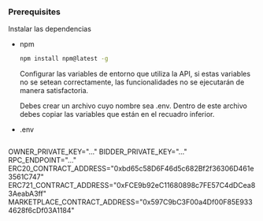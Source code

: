### Prerequisites

Instalar las dependencias

* npm
  ```sh
  npm install npm@latest -g
  ```

  Configurar las variables de entorno que utiliza la API, si estas variables no se setean correctamente, las funcionalidades no se ejecutarán de manera satisfactoria.

  Debes crear un archivo cuyo nombre sea .env. Dentro de este archivo debes copiar las variables que están en el recuadro inferior. 

* .env
  ```sh
OWNER_PRIVATE_KEY="..."
BIDDER_PRIVATE_KEY="..."
RPC_ENDPOINT="..."
ERC20_CONTRACT_ADDRESS="0xbd65c58D6F46d5c682Bf2f36306D461e3561C747" 
ERC721_CONTRACT_ADDRESS="0xFCE9b92eC11680898c7FE57C4dDCea83AeabA3ff"
MARKETPLACE_CONTRACT_ADDRESS="0x597C9bC3F00a4Df00F85E9334628f6cDf03A1184"
  ```